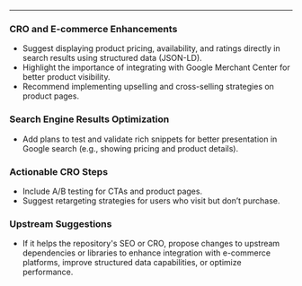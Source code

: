 ---

### CRO and E-commerce Enhancements
- Suggest displaying product pricing, availability, and ratings directly in search results using structured data (JSON-LD).
- Highlight the importance of integrating with Google Merchant Center for better product visibility.
- Recommend implementing upselling and cross-selling strategies on product pages.

### Search Engine Results Optimization
- Add plans to test and validate rich snippets for better presentation in Google search (e.g., showing pricing and product details).

### Actionable CRO Steps
- Include A/B testing for CTAs and product pages.
- Suggest retargeting strategies for users who visit but don’t purchase.

### Upstream Suggestions
- If it helps the repository's SEO or CRO, propose changes to upstream dependencies or libraries to enhance integration with e-commerce platforms, improve structured data capabilities, or optimize performance.